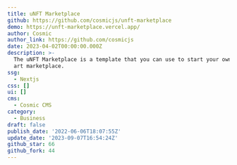 ```yaml
---
title: uNFT Marketplace
github: https://github.com/cosmicjs/unft-marketplace
demo: https://unft-marketplace.vercel.app/
author: Cosmic
author_link: https://github.com/cosmicjs
date: 2023-04-02T00:00:00.000Z
description: >-
  The uNFT Marketplace is a template that you can use to start your own digital
  art marketplace.
ssg:
  - Nextjs
css: []
ui: []
cms:
  - Cosmic CMS
category:
  - Business
draft: false
publish_date: '2022-06-06T18:07:55Z'
update_date: '2023-09-07T16:54:24Z'
github_star: 66
github_fork: 44
---
```

